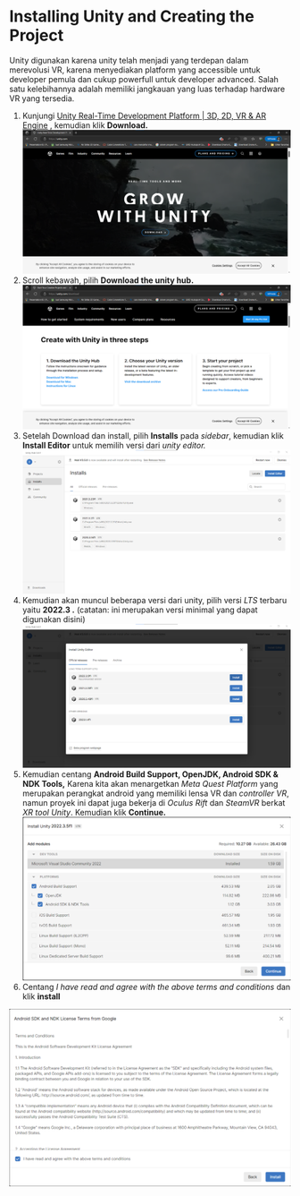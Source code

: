 # Installing Unity and Creating the Project

Unity digunakan karena unity telah menjadi yang terdepan dalam merevolusi VR, karena menyediakan platform yang accessible untuk developer pemula dan cukup powerfull untuk developer advanced. Salah satu kelebihannya adalah memiliki jangkauan yang luas terhadap hardware VR yang tersedia.



1. Kunjungi [Unity Real-Time Development Platform | 3D, 2D, VR & AR Engine](https://unity.com/) , kemudian klik **Download.**\
   ![](<../.gitbook/assets/image (1).png>)
2. Scroll kebawah, pilih **Download the unity hub.**\
   ![](<../.gitbook/assets/image (1) (1).png>)
3. Setelah Download dan install, pilih **Installs** pada _sidebar_, kemudian klik **Install Editor** untuk memilih versi dari _unity editor._\
   ![](<../.gitbook/assets/image (2).png>)
4. Kemudian akan muncul beberapa versi dari unity, pilih versi _LTS_ terbaru yaitu **2022.3 .** (catatan: ini merupakan versi minimal yang dapat digunakan disini)\
   <img src="../.gitbook/assets/image (3).png" alt="" data-size="original">
5. Kemudian centang **Android Build Support, OpenJDK, Android SDK & NDK Tools,** Karena kita akan menargetkan _Meta Quest Platform_ yang merupakan perangkat android yang memiliki lensa VR dan _controller VR_, namun proyek ini dapat juga bekerja di _Oculus Rift_ dan _SteamVR_ berkat _XR tool Unity_. Kemudian klik **Continue.**\
   ![](<../.gitbook/assets/image (4).png>)
6. Centang _I have read and agree with the above terms_ _and conditions_ dan klik **install**

![](<../.gitbook/assets/image (5).png>)
